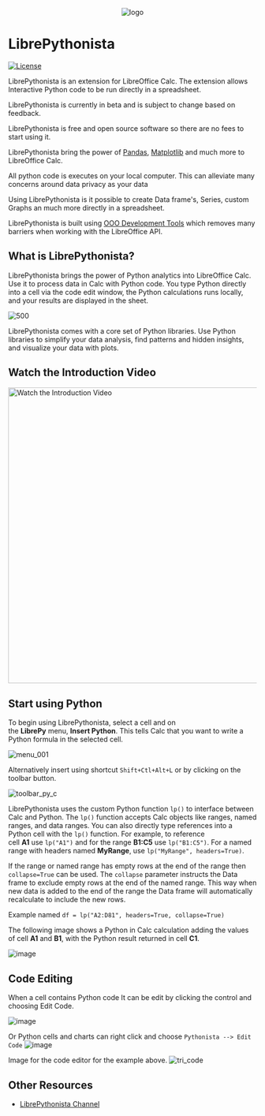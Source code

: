 <p align="center"><img src="https://github.com/user-attachments/assets/4535b1a5-7a18-4a76-b4ba-61f688455bc0" alt="logo"></p>

# LibrePythonista

[![License](https://img.shields.io/badge/License-Apache2-blue.svg)](https://opensource.org/license/apache-2-0)


LibrePythonista is an extension for LibreOffice Calc. The extension allows Interactive Python code to be run directly in a spreadsheet.

LibrePythonista is currently in beta and is subject to change based on feedback. 

LibrePythonista is free and open source software so there are no fees to start using it.

LibrePythonista bring the power of [Pandas](https://pandas.pydata.org/pandas-docs/stable/index.html), [Matplotlib](https://matplotlib.org/stable/) and much more to LibreOffice Calc.

All  python code is executes on your local computer. This can alleviate many concerns around data privacy as your data

Using LibrePythonista is it possible to create Data frame's, Series, custom Graphs an much more directly in a spreadsheet.

LibrePythonista is built using [OOO Development Tools](https://python-ooo-dev-tools.readthedocs.io/en/latest/index.html) which removes many barriers when working with the LibreOffice API.

## What is LibrePythonista?

LibrePythonista brings the power of Python analytics into LibreOffice Calc. Use it to process data in Calc with Python code. You type Python directly into a cell via the code edit window, the Python calculations runs locally, and your results are displayed in the sheet.

![500](https://github.com/user-attachments/assets/0493c94f-4cbf-4262-bc2f-f28ed4082906)

LibrePythonista comes with a core set of Python libraries. Use Python libraries to simplify your data analysis, find patterns and hidden insights, and visualize your data with plots.

## Watch the Introduction Video

<a href="https://youtu.be/AQLuSNHhUY4?si=VMTHh-0UNGFCLnQd" target="_blank">
 <img src="https://i.ytimg.com/vi/AQLuSNHhUY4/hq720.jpg" alt="Watch the Introduction Video" width="600" />
</a>

## Start using Python

To begin using LibrePythonista, select a cell and on the **LibrePy** menu, **Insert Python**. This tells Calc that you want to write a Python formula in the selected cell.

![menu_001](https://github.com/user-attachments/assets/4b55f17d-daf1-4cf0-a9a7-ecae8bcfd0ef)


Alternatively insert using shortcut `Shift+Ctl+Alt+L` or by clicking on the toolbar button.

![toolbar_py_c](https://github.com/user-attachments/assets/7db6b9e1-617a-4ed7-9f42-af32d3c4f115)


LibrePythonista uses the custom Python function `lp()` to interface between Calc and Python. The `lp()` function accepts Calc objects like ranges, named ranges, and data ranges.
You can also directly type references into a Python cell with the `lp()` function. For example, to reference cell **A1** use `lp("A1")` and for the range **B1:C5** use `lp("B1:C5")`. For a named range with headers named **MyRange**, use `lp("MyRange", headers=True)`.

If the range or named range has empty rows at the end of the range then `collapse=True` can be used. The `collapse` parameter instructs the Data frame to exclude empty rows at the end of the named range. This way when new data is added to the end of the range the Data frame will automatically recalculate to include the new rows.

Example named
`df = lp("A2:D81", headers=True, collapse=True)`


The following image shows a Python in Calc calculation adding the values of cell **A1** and **B1**, with the Python result returned in cell **C1**.

![image](https://github.com/user-attachments/assets/2bd490e0-6f4b-4205-a71d-9d644212695b)

## Code Editing

When a cell contains Python code It can be edit by clicking the control and choosing Edit Code.

![image](https://github.com/user-attachments/assets/f9d50085-d496-4f62-852f-cf98d514b5e8)

Or Python cells and charts can right click and choose `Pythonista --> Edit Code`
![image](https://github.com/user-attachments/assets/1b129b80-1558-42fe-b937-e4810f5be513)

Image for the code editor for the example above.
![tri_code](https://github.com/user-attachments/assets/a52c20f9-6536-437a-8ebd-8f997921b83f)


## Other Resources

- [LibrePythonista Channel](https://www.youtube.com/@LibrePythonista)
